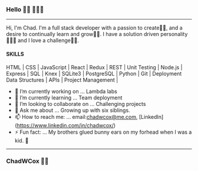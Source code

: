 ### Hello 👋🏼 👨🏼‍💻
------
Hi, I'm Chad. I'm a full stack developer with a passion to create👨‍🎨, and a desire to continually learn and grow👨‍🏫.  I have a solution driven personality🕵🏼‍♂️ and I love a challenge🧗🏼. 

#### SKILLS
HTML | CSS | JavaScript | React | Redux | REST | Unit Testing | Node.js | Express | SQL | Knex | SQLite3 | PostgreSQL | Python | Git | Deployment Data Structures | APIs | Project Management | 

- 🔭 I’m currently working on ... Lambda labs
- 🌱 I’m currently learning ... Team deployment
- 👯 I’m looking to collaborate on ... Challenging projects
- 💬 Ask me about ... Growing up with six siblings.
- 📫 How to reach me: ... email:chadwcox@me.com, [LinkedIn] (https://www.linkedin.com/in/chadwcox/)
- ⚡ Fun fact: ... My brothers glued bunny ears on my forhead when I was a kid. 🐇
------
### ChadWCox ✌🏼




